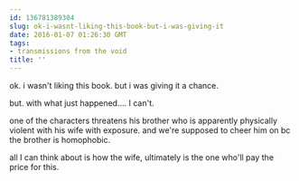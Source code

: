 ```yaml
---
id: 136781389304
slug: ok-i-wasnt-liking-this-book-but-i-was-giving-it
date: 2016-01-07 01:26:30 GMT
tags:
- transmissions from the void
title: ''
---
```

ok. i wasn't liking this book. but i was giving it a chance. 

but. with what just happened.... I can't. 

one of the characters threatens his brother who is apparently physically violent with his wife with exposure. and we're supposed to cheer him on bc the brother is homophobic. 

all I can think about is how the wife,  ultimately is the one who'll pay the price for this.